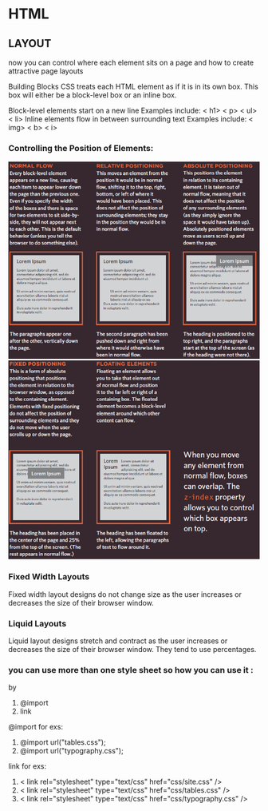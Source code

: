 # HTML

## LAYOUT

now you can control where each element sits
on a page and how to create attractive
page layouts

Building Blocks
CSS treats each HTML element as if it is in its own box. This box will either be a block-level box or an inline box.

Block-level elements start on a new line Examples include:
< h1> < p> < ul> < li>
Inline elements flow in between surrounding text Examples include:
< img> < b> < i>

### Controlling the Position of Elements:

![Controlling the Position of Elementsk1](imagesclass08/positioning.png)
![Controlling the Position of Elementsk1](imagesclass08/positioning1.png)

### Fixed Width Layouts

Fixed width layout designs do not change size as the user increases or decreases the size of their browser window.

### Liquid Layouts

Liquid layout designs stretch and contract as the user increases or decreases the size of their browser window. They tend to use percentages.

### you can use more than one style sheet so how you can use it :

by

1. @import
2. link

@import for exs:

1. @import url("tables.css");
2. @import url("typography.css");

link for exs:

1. < link rel="stylesheet" type="text/css" href="css/site.css" />
2. < link rel="stylesheet" type="text/css" href="css/tables.css" />
3. < link rel="stylesheet" type="text/css" href="css/typography.css" />